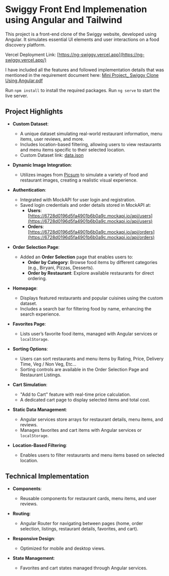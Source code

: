 # Swiggy Front End Implemenation using Angular and Tailwind

This project is a front-end clone of the Swiggy website, developed using Angular. It simulates essential UI elements and user interactions on a food discovery platform. 

Vercel Deployment Link: [https://ng-swiggy.vercel.app](https://ng-swiggy.vercel.app/)


I have included all the features and followed implementation details that was mentioned in the requirement document here: [Mini Project_ Swiggy Clone Using Angular.pdf](https://github.com/user-attachments/files/17674299/Mini.Project_.Swiggy.Clone.Using.Angular.1.pdf)

Run `npm install` to install the required packages. 
Run `ng serve` to start the live server.

## Project Highlights

- **Custom Dataset**:
  - A unique dataset simulating real-world restaurant information, menu items, user reviews, and more.
  - Includes location-based filtering, allowing users to view restaurants and menu items specific to their selected location.
  - Custom Dataset link: [data.json](https://github.com/sai-vatturi/ng-swiggy/blob/main/src/assets/data/data.json)

- **Dynamic Image Integration**:
  - Utilizes images from [Picsum](https://picsum.photos/) to simulate a variety of food and restaurant images, creating a realistic visual experience.

- **Authentication**:
  - Integrated with MockAPI for user login and registration.
  - Saved login credentials and order details stored in MockAPI at:
    - **Users**: [https://6728d0196d5fa4901b6b0a9c.mockapi.io/api/users](https://6728d0196d5fa4901b6b0a9c.mockapi.io/api/users)
    - **Orders**: [https://6728d0196d5fa4901b6b0a9c.mockapi.io/api/orders](https://6728d0196d5fa4901b6b0a9c.mockapi.io/api/orders)

- **Order Selection Page**:
  - Added an **Order Selection** page that enables users to:
    - **Order by Category**: Browse food items by different categories (e.g., Biryani, Pizzas, Desserts).
    - **Order by Restaurant**: Explore available restaurants for direct ordering.
  
- **Homepage**:
  - Displays featured restaurants and popular cuisines using the custom dataset.
  - Includes a search bar for filtering food by name, enhancing the search experience.

- **Favorites Page**:
  - Lists user’s favorite food items, managed with Angular services or `localStorage`.
 
- **Sorting Options**:
  - Users can sort restaurants and menu items by Rating, Price, Delivery Time, Veg / Non Veg, Etc...
  - Sorting controls are available in the Order Selection Page and Restaurant Listings.

- **Cart Simulation**:
  - "Add to Cart" feature with real-time price calculation.
  - A dedicated cart page to display selected items and total cost.

- **Static Data Management**:
  - Angular services store arrays for restaurant details, menu items, and reviews.
  - Manages favorites and cart items with Angular services or `localStorage`.

- **Location-Based Filtering**:
  - Enables users to filter restaurants and menu items based on selected location.
 



## Technical Implementation

- **Components**:
  - Reusable components for restaurant cards, menu items, and user reviews.

- **Routing**:
  - Angular Router for navigating between pages (home, order selection, listings, restaurant details, favorites, and cart).

- **Responsive Design**:
  - Optimized for mobile and desktop views.

- **State Management**:
  - Favorites and cart states managed through Angular services.
